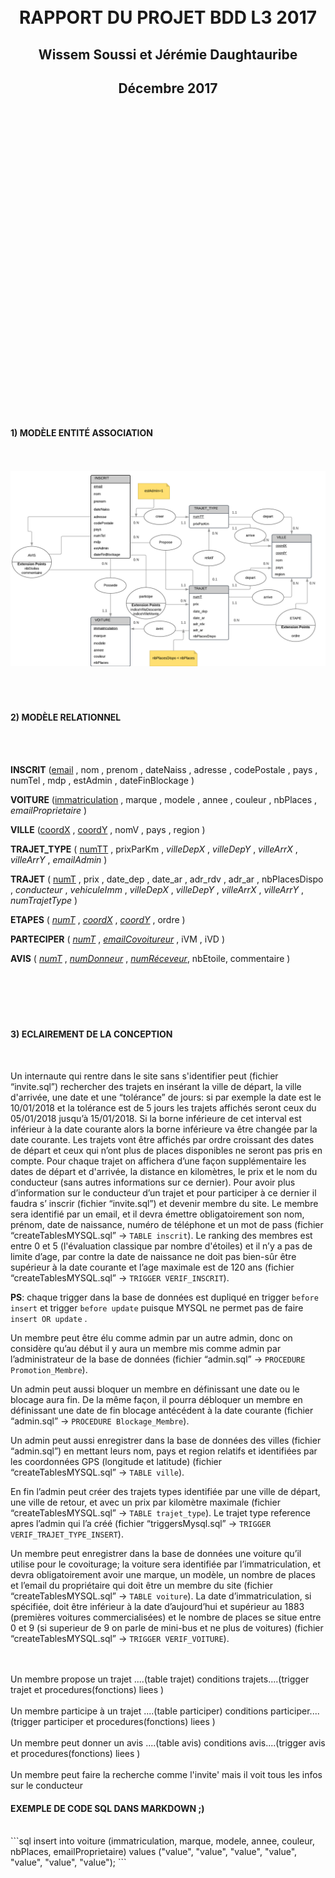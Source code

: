 <br>
<br>
<br>
<br>
<br>
<br>
<br>
<br>
<br>
<br>
<br>
<br>
<br>
<br>
<br>
<br>
<br>
<br>
<br>
<br>
<br>
<br>
<br>
<br>
<br>
<br>

<CENTER>
<h1>RAPPORT DU PROJET BDD L3 2017</H1>
<h2>Wissem Soussi et Jérémie Daughtauribe</h2>
<h2>Décembre 2017</h2>
</CENTER>

<br>
<br>
<br>
<br>
<br>
<br>
<br>
<br>
<br>
<br>
<br>
<br>
<br>
<br>
<br>
<br>
<br>
<br>
<br>
<br>
<br>
<br>
<br>
<br>
<br>
<br>
<br>
<br>
<br>


<h4>1) MODÈLE ENTITÉ ASSOCIATION</h4>
<br>
<br>
<img src="./modeleEA.png">
<br>
<br>
<br>
<br>

<h4>2) MODÈLE RELATIONNEL</h4>
<br>
<br>

**INSCRIT**
(<u>email</u> , nom , prenom , dateNaiss , adresse , codePostale , pays , numTel , mdp , estAdmin , dateFinBlockage )

**VOITURE** (<u>immatriculation</u> , marque , modele , annee , couleur , nbPlaces , _emailProprietaire_ )

**VILLE**
(<u>coordX</u> , <u>coordY</u> , nomV , pays , region )

**TRAJET_TYPE**
( <u>numTT</u> , prixParKm , _villeDepX_ ,  _villeDepY_ , _villeArrX_ , _villeArrY_ , _emailAdmin_ )

**TRAJET**
( <u>numT</u> , prix , date_dep , date_ar , adr_rdv , adr_ar , nbPlacesDispo , _conducteur_ , _vehiculeImm_ ,  _villeDepX_ ,  _villeDepY_ , _villeArrX_ , _villeArrY_ , _numTrajetType_ )

**ETAPES**
( <u>_numT_</u> , <u>_coordX_</u> , <u>_coordY_</u> , ordre )

**PARTECIPER**
( <u>_numT_</u> , <u>_emailCovoitureur_</u> , iVM , iVD )


**AVIS**
( <u>_numT_</u> , <u>_numDonneur_</u> , <u>_numRéceveur_</u>, nbEtoile, commentaire )
<br>
<br>
<br>
<br>
<br>
<br>

<h4> 3) ECLAIREMENT DE LA CONCEPTION</h4>
<br>

Un internaute qui rentre dans le site sans s'identifier peut (fichier “invite.sql”) rechercher des trajets en insérant la ville de départ, la ville d'arrivée, une date et une “tolérance” de jours: si par exemple la date est le 10/01/2018 et la tolérance est de 5 jours les trajets affichés seront ceux du 05/01/2018 jusqu’à 15/01/2018.
Si la borne inférieure de cet interval est inférieur à la date courante alors la borne inférieure va être changée par la date courante.
Les trajets vont être affichés par ordre croissant des dates de départ et ceux qui n’ont plus de places disponibles ne seront pas pris en compte.
Pour chaque trajet on affichera d’une façon supplémentaire les dates de départ et d'arrivée, la distance en kilomètres, le prix et le nom du conducteur (sans autres informations sur ce dernier).
Pour avoir plus d’information sur le conducteur d’un trajet et pour participer à ce dernier il faudra s’ inscrir (fichier “invite.sql”) et devenir membre du site.
Le membre sera identifié par un email, et il devra émettre obligatoirement son nom, prénom, date de naissance, numéro de téléphone et un mot de pass (fichier “createTablesMYSQL.sql” -> `TABLE inscrit`).
Le ranking des membres est entre 0 et 5 (l'évaluation classique par nombre d'étoiles) et il n’y a pas de limite d’age, par contre la date de naissance ne doit pas bien-sûr être supérieur à la date courante et l’age maximale est de 120 ans (fichier “createTablesMYSQL.sql” -> `TRIGGER VERIF_INSCRIT`).

**PS**: chaque trigger dans la base de données est dupliqué en trigger `before insert` et trigger `before update` puisque MYSQL ne permet pas de faire ` insert OR update` .





Un membre peut être élu comme admin par un autre admin, donc on considère qu’au début il y aura un membre mis comme admin par l’administrateur de la base de données  (fichier “admin.sql” -> `PROCEDURE Promotion_Membre`).


Un admin peut aussi bloquer un membre en définissant une date ou le blocage aura fin. De la même façon, il pourra débloquer un membre en définissant une date de fin blocage antécédent à la date courante  (fichier “admin.sql” -> `PROCEDURE Blockage_Membre`).

Un admin peut aussi enregistrer dans la base de données des villes (fichier “admin.sql”) en mettant leurs nom, pays et region relatifs et identifiées par les coordonnées GPS (longitude et latitude) (fichier “createTablesMYSQL.sql” -> `TABLE ville`).

En fin l’admin peut créer des trajets types identifiée par une ville de départ, une ville de retour, et avec un prix par kilomètre maximale (fichier “createTablesMYSQL.sql” -> `TABLE trajet_type`). Le trajet type reference apres l’admin qui l’a créé (fichier “triggersMysql.sql” -> `TRIGGER VERIF_TRAJET_TYPE_INSERT`).

Un membre peut enregistrer dans la base de données une voiture qu’il utilise pour le covoiturage; la voiture sera identifiée par l’immatriculation, et devra obligatoirement avoir une marque, un modèle, un nombre de places et l’email du propriétaire qui doit être un membre du site (fichier “createTablesMYSQL.sql” -> `TABLE voiture`).
La date d’immatriculation, si spécifiée, doit être inférieur à la date d’aujourd’hui et supérieur au 1883 (premières voitures commercialisées) et le nombre de places se situe entre 0 et 9 (si superieur de 9 on parle de mini-bus et ne plus de voitures) (fichier “createTablesMYSQL.sql” -> `TRIGGER VERIF_VOITURE`).

<br>
<br>
Un membre propose un trajet ....(table trajet)
conditions trajets....(trigger trajet et procedures(fonctions) liees )
<br>
<br>
Un membre participe à un trajet ....(table participer)
conditions participer....(trigger participer et procedures(fonctions) liees )
<br>
<br>
Un membre peut donner un avis ....(table avis)
conditions avis....(trigger avis et procedures(fonctions) liees )
<br>
<br>
Un membre peut faire la recherche comme l'invite' mais il voit tous les infos sur le conducteur

<h4>EXEMPLE DE CODE SQL DANS MARKDOWN ;)</h4>
<br>
```sql
insert into voiture (immatriculation, marque, modele, annee, couleur, nbPlaces, emailProprietaire)
values ("value", "value", "value", "value", "value", "value", "value");
```
